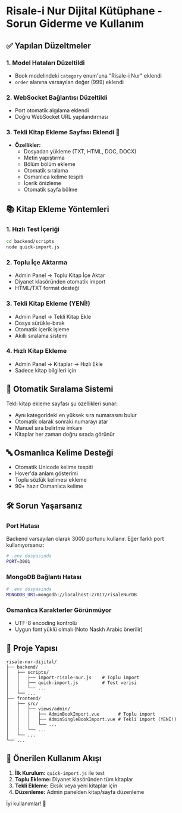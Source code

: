 # Risale-i Nur Dijital Kütüphane - Sorun Giderme ve Kullanım

## ✅ Yapılan Düzeltmeler

### 1. **Model Hataları Düzeltildi**
- Book modelindeki `category` enum'una "Risale-i Nur" eklendi
- `order` alanına varsayılan değer (999) eklendi

### 2. **WebSocket Bağlantısı Düzeltildi**
- Port otomatik algılama eklendi
- Doğru WebSocket URL yapılandırması

### 3. **Tekli Kitap Ekleme Sayfası Eklendi** 🎉
- **Özellikler:**
  - Dosyadan yükleme (TXT, HTML, DOC, DOCX)
  - Metin yapıştırma
  - Bölüm bölüm ekleme
  - Otomatik sıralama
  - Osmanlıca kelime tespiti
  - İçerik önizleme
  - Otomatik sayfa bölme

## 📚 Kitap Ekleme Yöntemleri

### 1. **Hızlı Test İçeriği**
```bash
cd backend/scripts
node quick-import.js
```

### 2. **Toplu İçe Aktarma**
- Admin Panel → Toplu Kitap İçe Aktar
- Diyanet klasöründen otomatik import
- HTML/TXT format desteği

### 3. **Tekli Kitap Ekleme** (YENİ!)
- Admin Panel → Tekli Kitap Ekle
- Dosya sürükle-bırak
- Otomatik içerik işleme
- Akıllı sıralama sistemi

### 4. **Hızlı Kitap Ekleme**
- Admin Panel → Kitaplar → Hızlı Ekle
- Sadece kitap bilgileri için

## 🎯 Otomatik Sıralama Sistemi

Tekli kitap ekleme sayfası şu özellikleri sunar:
- Aynı kategorideki en yüksek sıra numarasını bulur
- Otomatik olarak sonraki numarayı atar
- Manuel sıra belirtme imkanı
- Kitaplar her zaman doğru sırada görünür

## 🔤 Osmanlıca Kelime Desteği

- Otomatik Unicode kelime tespiti
- Hover'da anlam gösterimi
- Toplu sözlük kelimesi ekleme
- 90+ hazır Osmanlıca kelime

## 🛠️ Sorun Yaşarsanız

### Port Hatası
Backend varsayılan olarak 3000 portunu kullanır. Eğer farklı port kullanıyorsanız:
```bash
# .env dosyasında
PORT=3001
```

### MongoDB Bağlantı Hatası
```bash
# .env dosyasında
MONGODB_URI=mongodb://localhost:27017/risaleNurDB
```

### Osmanlıca Karakterler Görünmüyor
- UTF-8 encoding kontrolü
- Uygun font yüklü olmalı (Noto Naskh Arabic önerilir)

## 📁 Proje Yapısı

```
risale-nur-dijital/
├── backend/
│   ├── scripts/
│   │   ├── import-risale-nur.js    # Toplu import
│   │   ├── quick-import.js         # Test verisi
│   │   └── ...
│   └── ...
├── frontend/
│   ├── src/
│   │   ├── views/admin/
│   │   │   ├── AdminBookImport.vue       # Toplu import
│   │   │   ├── AdminSingleBookImport.vue # Tekli import (YENİ!)
│   │   │   └── ...
│   │   └── ...
│   └── ...
└── ...
```

## 🚀 Önerilen Kullanım Akışı

1. **İlk Kurulum:** `quick-import.js` ile test
2. **Toplu Ekleme:** Diyanet klasöründen tüm kitaplar
3. **Tekli Ekleme:** Eksik veya yeni kitaplar için
4. **Düzenleme:** Admin panelden kitap/sayfa düzenleme

İyi kullanımlar! 📖
